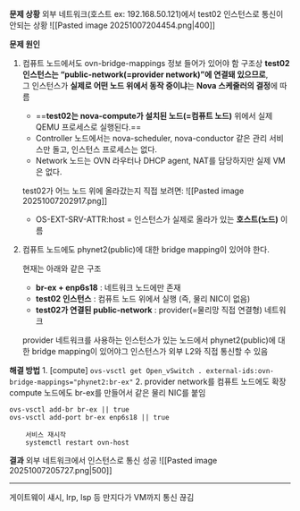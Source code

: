 **문제 상황**
외부 네트워크(호스트 ex: 192.168.50.121)에서 test02 인스턴스로 통신이 안되는 상황
![[Pasted image 20251007204454.png|400]]

**문제 원인**
1. 컴퓨트 노드에서도 ovn-bridge-mappings 정보 들어가 있어야 함
	구조상 **test02 인스턴스는 “public-network(=provider network)”에 연결돼 있으므로**,  
	그 인스턴스가 **실제로 어떤 노드 위에서 동작 중이냐**는 **Nova 스케줄러의 결정**에 따름

	- ==**test02는 nova-compute가 설치된 노드(=컴퓨트 노드)** 위에서 실제 QEMU 프로세스로 실행된다.==
	- Controller 노드에서는 nova-scheduler, nova-conductor 같은 관리 서비스만 돌고, 인스턴스 프로세스는 없다.
	- Network 노드는 OVN 라우터나 DHCP agent, NAT를 담당하지만 실제 VM은 없다.

	test02가 어느 노드 위에 올라갔는지 직접 보려면:
	![[Pasted image 20251007202917.png]]
	- OS-EXT-SRV-ATTR:host = 인스턴스가 실제로 올라가 있는 **호스트(노드)** 이름

2. 컴퓨트 노드에도 phynet2(public)에 대한 bridge mapping이 있어야 한다.

	현재는 아래와 같은 구조
	- **br-ex + enp6s18** : 네트워크 노드에만 존재
	- **test02 인스턴스** : 컴퓨트 노드 위에서 실행 (즉, 물리 NIC이 없음)
	- **test02가 연결된 public-network** : provider(=물리망 직접 연결형) 네트워크

	provider 네트워크를 사용하는 인스턴스가 있는 노드에서 phynet2(public)에 대한 bridge mapping이 있어야그 인스턴스가 외부 L2와 직접 통신할 수 있음

**해결 방법**
	1. [compute] `ovs-vsctl get Open_vSwitch . external-ids:ovn-bridge-mappings="phynet2:br-ex"`
	2. provider network를 컴퓨트 노드에도 확장
	   compute 노드에도 br-ex를 만들어서 같은 물리 NIC를 붙임  
```
ovs-vsctl add-br br-ex || true
ovs-vsctl add-port br-ex enp6s18 || true
```
		서비스 재시작
		systemctl restart ovn-host

**결과**
외부 네트워크에서 인스턴스로 통신 성공
![[Pasted image 20251007205727.png|500]]

---
게이트웨이 섀시, lrp, lsp 등 만지다가 VM까지 통신 끊김
